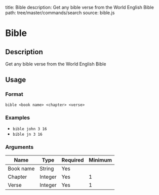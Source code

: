 title: Bible
description: Get any bible verse from the World English Bible
path: tree/master/commands/search
source: bible.js

# Bible

## Description

Get any bible verse from the World English Bible

## Usage

### Format

`bible <book name> <chapter> <verse>`

### Examples

* `bible john 3 16`
* `bible jn 3 16`

### Arguments

| Name      | Type    | Required | Minimum |
|-----------|---------|----------|---------|
| Book name | String  | Yes      |         |
| Chapter   | Integer | Yes      | 1       |
| Verse     | Integer | Yes      | 1       |
